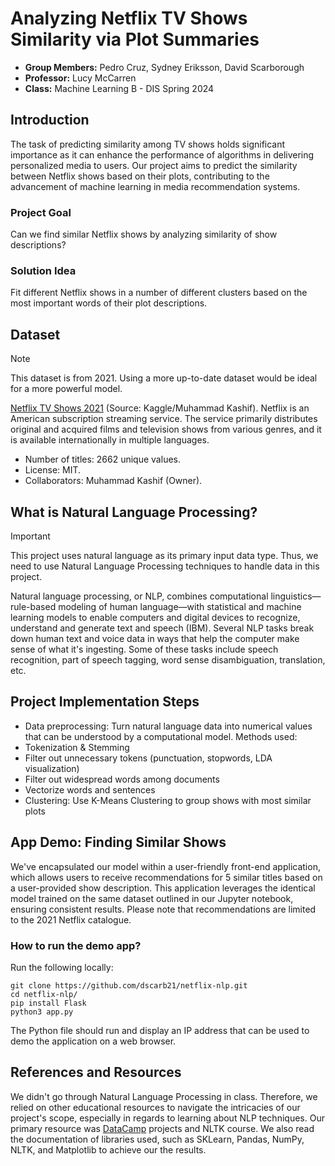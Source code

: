 # Analyzing Netflix TV Shows Similarity via Plot Summaries
- **Group Members:** Pedro Cruz, Sydney Eriksson, David Scarborough
- **Professor:** Lucy McCarren
- **Class:** Machine Learning B - DIS Spring 2024

## Introduction
The task of predicting similarity among TV shows holds significant importance as it can enhance the performance of algorithms in delivering personalized media to users. Our project aims to predict the similarity between Netflix shows based on their plots, contributing to the advancement of machine learning in media recommendation systems.

### Project Goal
Can we find similar Netflix shows by analyzing similarity of show descriptions? 
### Solution Idea
Fit different Netflix shows in a number of different clusters based on the most important words of their plot descriptions.

## Dataset

> [!NOTE]
> This dataset is from 2021. Using a more up-to-date dataset would be ideal for a more powerful model.

[Netflix TV Shows 2021](https://www.kaggle.com/datasets/muhammadkashif724/netflix-tv-shows-2021) (Source: Kaggle/Muhammad Kashif). Netflix is an American subscription streaming service. The service primarily distributes original and acquired films and television shows from various genres, and it is available internationally in multiple languages. 
- Number of titles: 2662 unique values.
- License: MIT.
- Collaborators: Muhammad Kashif (Owner).

## What is Natural Language Processing?

> [!IMPORTANT]
> This project uses natural language as its primary input data type. Thus, we need to use Natural Language Processing techniques to handle data in this project.

Natural language processing, or NLP, combines computational linguistics—rule-based modeling of human language—with statistical and machine learning models to enable computers and digital devices to recognize, understand and generate text and speech (IBM).
Several NLP tasks break down human text and voice data in ways that help the computer make sense of what it's ingesting. Some of these tasks include speech recognition, part of speech tagging, word sense disambiguation, translation, etc.

## Project Implementation Steps

- Data preprocessing: Turn natural language data into numerical values that can be understood by a computational model. Methods used:
 -  Tokenization & Stemming
 - Filter out unnecessary tokens (punctuation, stopwords, LDA visualization)
 - Filter out widespread words among documents
 - Vectorize words and sentences
- Clustering: Use K-Means Clustering to group shows with most similar plots

## App Demo: Finding Similar Shows 

We've encapsulated our model within a user-friendly front-end application, which allows users to receive recommendations for 5 similar titles based on a user-provided show description. This application leverages the identical model trained on the same dataset outlined in our Jupyter notebook, ensuring consistent results. Please note that recommendations are limited to the 2021 Netflix catalogue.

### How to run the demo app?
Run the following locally:
```
git clone https://github.com/dscarb21/netflix-nlp.git
cd netflix-nlp/
pip install Flask
python3 app.py
```
The Python file should run and display an IP address that can be used to demo the application on a web browser.

## References and Resources
We didn't go through Natural Language Processing in class. Therefore, we relied on other educational resources to navigate the intricacies of our project's scope, especially in regards to learning about NLP techniques. Our primary resource was [DataCamp](https://www.datacamp.com) projects and NLTK course. We also read the documentation of libraries used, such as SKLearn, Pandas, NumPy, NLTK, and Matplotlib to achieve our the results.
